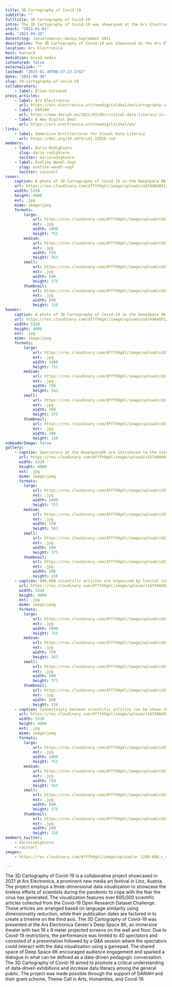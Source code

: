 ```yaml
---
title: 3D Cartography of Covid-19
subtitle: ""
fulltitle: 3D Cartography of Covid-19
intro: The 3D Cartography of Covid-19 was showcased at the Ars Electronica 2021. The project aimed to highlight scientists' hard work and dedication during the Covid-19 pandemic through a network visualization featuring over 600,000 scientific articles. The results were presented in the Deep Space 8K theater, promoting data-driven exhibitions for data literacy.
start: "2021-01-01"
end: "2021-09-30"
datestring: January&ensp;–&ensp;September 2021
description: The 3D Cartography of Covid-19 was showcased at the Ars Electronica 2021. The project aimed to highlight scientists' hard work and dedication during …
location: Ars Electronica
host: harvard
mediation: mixed_media
isFeatured: false
externalLink: ""
lastmod: "2023-01-30T08:37:23.174Z"
date: "2021-09-30"
slug: 3d-cartography-of-covid-19
collaborators:
    - label: Elian Carsenat
press_articles:
    - label: Ars Electronica
      url: https://ars.electronica.art/newdigitaldeal/en/cartography-covid-19-research/
    - label: DARIAH
      url: https://www.dariah.eu/2022/03/08/critical-data-literacy-in-immersive-digital-spaces/
    - label: A New Digital Deal
      url: https://ars.electronica.art/newdigitaldeal/en/
links:
    - label: Immersive Architectures for Visual Data Literacy
      url: https://doi.org/10.1075/idj.22016.rod
members:
    - label: Dario Rodighiero
      slug: dario-rodighiero
      twitter: dariorodighiero
    - label: Eveline Wandl-Vogt
      slug: eveline-wandl-vogt
      twitter: caissarl
cover:
    caption: A photo of 3D Cartography of Covid-19 in the DeepSpace 8K; the speaker is presenting the visual method.
    url: https://res.cloudinary.com/dfffh0gkl/image/upload/v1674984891/Visualisierung_saemtlicher_Covid_Papers_im_Deep_Space_auf_Ars_Electroni_4_b6d1591492.jpg
    width: 5328
    height: 4000
    ext: .jpg
    mime: image/jpeg
    formats:
        large:
            url: https://res.cloudinary.com/dfffh0gkl/image/upload/v1674984892/large_Visualisierung_saemtlicher_Covid_Papers_im_Deep_Space_auf_Ars_Electroni_4_b6d1591492.jpg
            ext: .jpg
            width: 1000
            height: 751
        medium:
            url: https://res.cloudinary.com/dfffh0gkl/image/upload/v1674984892/medium_Visualisierung_saemtlicher_Covid_Papers_im_Deep_Space_auf_Ars_Electroni_4_b6d1591492.jpg
            ext: .jpg
            width: 750
            height: 563
        small:
            url: https://res.cloudinary.com/dfffh0gkl/image/upload/v1674984893/small_Visualisierung_saemtlicher_Covid_Papers_im_Deep_Space_auf_Ars_Electroni_4_b6d1591492.jpg
            ext: .jpg
            width: 500
            height: 375
        thumbnail:
            url: https://res.cloudinary.com/dfffh0gkl/image/upload/v1674984892/thumbnail_Visualisierung_saemtlicher_Covid_Papers_im_Deep_Space_auf_Ars_Electroni_4_b6d1591492.jpg
            ext: .jpg
            width: 208
            height: 156
header:
    caption: A photo of 3D Cartography of Covid-19 in the DeepSpace 8K; the speaker is presenting the visual method.
    url: https://res.cloudinary.com/dfffh0gkl/image/upload/v1674984891/Visualisierung_saemtlicher_Covid_Papers_im_Deep_Space_auf_Ars_Electroni_4_b6d1591492.jpg
    width: 5328
    height: 4000
    ext: .jpg
    mime: image/jpeg
    formats:
        large:
            url: https://res.cloudinary.com/dfffh0gkl/image/upload/v1674984892/large_Visualisierung_saemtlicher_Covid_Papers_im_Deep_Space_auf_Ars_Electroni_4_b6d1591492.jpg
            ext: .jpg
            width: 1000
            height: 751
        medium:
            url: https://res.cloudinary.com/dfffh0gkl/image/upload/v1674984892/medium_Visualisierung_saemtlicher_Covid_Papers_im_Deep_Space_auf_Ars_Electroni_4_b6d1591492.jpg
            ext: .jpg
            width: 750
            height: 563
        small:
            url: https://res.cloudinary.com/dfffh0gkl/image/upload/v1674984893/small_Visualisierung_saemtlicher_Covid_Papers_im_Deep_Space_auf_Ars_Electroni_4_b6d1591492.jpg
            ext: .jpg
            width: 500
            height: 375
        thumbnail:
            url: https://res.cloudinary.com/dfffh0gkl/image/upload/v1674984892/thumbnail_Visualisierung_saemtlicher_Covid_Papers_im_Deep_Space_auf_Ars_Electroni_4_b6d1591492.jpg
            ext: .jpg
            width: 208
            height: 156
noHeaderImage: false
gallery:
    - caption: Spectators at the DeepSpace8k are introduced to the visual method
      url: https://res.cloudinary.com/dfffh0gkl/image/upload/v1674984916/19_DARIAH_c_AES_My_Trinh_Mueller_Gardiner_7e2e41fd2e.jpg
      width: 5328
      height: 4000
      ext: .jpg
      mime: image/jpeg
      formats:
        large:
            url: https://res.cloudinary.com/dfffh0gkl/image/upload/v1674984917/large_19_DARIAH_c_AES_My_Trinh_Mueller_Gardiner_7e2e41fd2e.jpg
            ext: .jpg
            width: 1000
            height: 751
        medium:
            url: https://res.cloudinary.com/dfffh0gkl/image/upload/v1674984917/medium_19_DARIAH_c_AES_My_Trinh_Mueller_Gardiner_7e2e41fd2e.jpg
            ext: .jpg
            width: 750
            height: 563
        small:
            url: https://res.cloudinary.com/dfffh0gkl/image/upload/v1674984918/small_19_DARIAH_c_AES_My_Trinh_Mueller_Gardiner_7e2e41fd2e.jpg
            ext: .jpg
            width: 500
            height: 375
        thumbnail:
            url: https://res.cloudinary.com/dfffh0gkl/image/upload/v1674984917/thumbnail_19_DARIAH_c_AES_My_Trinh_Mueller_Gardiner_7e2e41fd2e.jpg
            ext: .jpg
            width: 208
            height: 156
    - caption: 600,000 scientific articles are organized by lexical similarity and time; in white the keywords illustrating the topics of specific clusters.
      url: https://res.cloudinary.com/dfffh0gkl/image/upload/v1674984921/07_DARIAH_c_AES_My_Trinh_Mueller_Gardiner_e1705f401c.jpg
      width: 5328
      height: 4000
      ext: .jpg
      mime: image/jpeg
      formats:
        large:
            url: https://res.cloudinary.com/dfffh0gkl/image/upload/v1674984922/large_07_DARIAH_c_AES_My_Trinh_Mueller_Gardiner_e1705f401c.jpg
            ext: .jpg
            width: 1000
            height: 751
        medium:
            url: https://res.cloudinary.com/dfffh0gkl/image/upload/v1674984923/medium_07_DARIAH_c_AES_My_Trinh_Mueller_Gardiner_e1705f401c.jpg
            ext: .jpg
            width: 750
            height: 563
        small:
            url: https://res.cloudinary.com/dfffh0gkl/image/upload/v1674984923/small_07_DARIAH_c_AES_My_Trinh_Mueller_Gardiner_e1705f401c.jpg
            ext: .jpg
            width: 500
            height: 375
        thumbnail:
            url: https://res.cloudinary.com/dfffh0gkl/image/upload/v1674984921/thumbnail_07_DARIAH_c_AES_My_Trinh_Mueller_Gardiner_e1705f401c.jpg
            ext: .jpg
            width: 208
            height: 156
    - caption: Connectivity between scientific articles can be shown through the gamepad
      url: https://res.cloudinary.com/dfffh0gkl/image/upload/v1674984922/34_DARIAH_c_AES_My_Trinh_Mueller_Gardiner_eceb97074a.jpg
      width: 5328
      height: 4000
      ext: .jpg
      mime: image/jpeg
      formats:
        large:
            url: https://res.cloudinary.com/dfffh0gkl/image/upload/v1674984923/large_34_DARIAH_c_AES_My_Trinh_Mueller_Gardiner_eceb97074a.jpg
            ext: .jpg
            width: 1000
            height: 751
        medium:
            url: https://res.cloudinary.com/dfffh0gkl/image/upload/v1674984924/medium_34_DARIAH_c_AES_My_Trinh_Mueller_Gardiner_eceb97074a.jpg
            ext: .jpg
            width: 750
            height: 563
        small:
            url: https://res.cloudinary.com/dfffh0gkl/image/upload/v1674984924/small_34_DARIAH_c_AES_My_Trinh_Mueller_Gardiner_eceb97074a.jpg
            ext: .jpg
            width: 500
            height: 375
        thumbnail:
            url: https://res.cloudinary.com/dfffh0gkl/image/upload/v1674984923/thumbnail_34_DARIAH_c_AES_My_Trinh_Mueller_Gardiner_eceb97074a.jpg
            ext: .jpg
            width: 208
            height: 156
members_twitter:
    - dariorodighiero
    - caissarl
images:
    - https://res.cloudinary.com/dfffh0gkl/image/upload/ar_1200:600,c_crop/c_limit,h_1200,w_600/v1674984891/Visualisierung_saemtlicher_Covid_Papers_im_Deep_Space_auf_Ars_Electroni_4_b6d1591492.jpg

---
```

The 3D Cartography of Covid-19 is a collaborative project showcased in 2021 at Ars Electronica, a prominent new media art festival in Linz, Austria. The project employs a three-dimensional data visualization to showcase the tireless efforts of scientists during the pandemic to cope with the fear the virus has generated.
The visualization features over 600,000 scientific articles collected from the Covid-19 Open Research Dataset Challenge. These articles are arranged based on language similarity using dimensionality reduction, while their publication dates are factored in to create a timeline on the third axis. 
The 3D Cartography of Covid-19 was presented at the Ars Electronica Center's Deep Space 8K, an immersive theater with two 16 x 9 meter projected screens on the wall and floor. Due to Covid-19 restrictions, the performance was limited to 40 spectators and consisted of a presentation followed by a Q&A session where the spectators could interact with the data visualization using a gamepad. The shared space of Deep Space 8K encouraged audience engagement and sparked a dialogue in what can be defined as a data-driven pedagogic conversation.
The 3D Cartography of Covid-19 aimed to promote a critical understanding of data-driven exhibitions and increase data literacy among the general public. The project was made possible through the support of DARIAH and their grant scheme, Theme Call in Arts, Humanities, and Covid-19.
